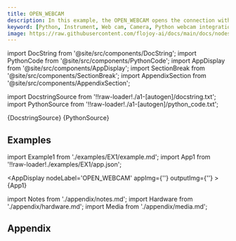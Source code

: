 ```yaml
---
title: OPEN_WEBCAM
description: In this example, the OPEN_WEBCAM opens the connection with the connected camera, then uses the `WEBCAM` node takes and returns a picture. The IMSHOW node then displays the image taken by the camera.
keyword: [Python, Instrument, Web cam, Camera, Python webcam integration, Camera instrument in Python, Capture images and videos, Streamline webcam usage, Python-based camera control, Webcam integration techniques, Python image and video capture, Enhance projects with webcam, Accurate media processing, Webcam usage with Python]
image: https://raw.githubusercontent.com/flojoy-ai/docs/main/docs/nodes/INSTRUMENTS/WEB_CAM/CAMERA/examples/EX1/output.jpeg
---
```


[//]: # (Custom component imports)

import DocString from '@site/src/components/DocString';
import PythonCode from '@site/src/components/PythonCode';
import AppDisplay from '@site/src/components/AppDisplay';
import SectionBreak from '@site/src/components/SectionBreak';
import AppendixSection from '@site/src/components/AppendixSection';

[//]: # (Docstring)

import DocstringSource from '!!raw-loader!./a1-[autogen]/docstring.txt';
import PythonSource from '!!raw-loader!./a1-[autogen]/python_code.txt';

<DocString>{DocstringSource}</DocString>
<PythonCode GLink='IO/IMAGING/OPEN_WEBCAM/OPEN_WEBCAM.py'>{PythonSource}</PythonCode>

<SectionBreak />

    

[//]: # (Examples)

## Examples

import Example1 from './examples/EX1/example.md';
import App1 from '!!raw-loader!./examples/EX1/app.json';



<AppDisplay 
    nodeLabel='OPEN_WEBCAM'
    appImg={''}
    outputImg={''}
    >
    {App1}
</AppDisplay>

<Example1 />

<SectionBreak />
  
    

[//]: # (Appendix)

import Notes from './appendix/notes.md';
import Hardware from './appendix/hardware.md';
import Media from './appendix/media.md';

## Appendix

<AppendixSection index={0} folderPath='nodes/IO/IMAGING/OPEN_WEBCAM/appendix/'><Notes /></AppendixSection>
<AppendixSection index={1} folderPath='nodes/IO/IMAGING/OPEN_WEBCAM/appendix/'><Hardware /></AppendixSection>
<AppendixSection index={2} folderPath='nodes/IO/IMAGING/OPEN_WEBCAM/appendix/'><Media /></AppendixSection>


